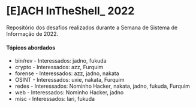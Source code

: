 # [E]ACH InTheShell_ 2022

Repositório dos desafios realizados durante a Semana de Sistema de Informação de 2022.

#### Tópicos abordados

- bin/rev - Interessados: jadno, fukuda
- crypto - Interessados: azz, Furquim
- forense - Interessados: azz, jadno, nakata
- OSINT - Interessados: uxie, nakata, Furquim
- redes - Interessados: Nominho Hacker, nakata, jadno, fukuda, Furquim
- web - Interessados: Nominho Hacker, jadno
- misc - Interessados: lari, fukuda
